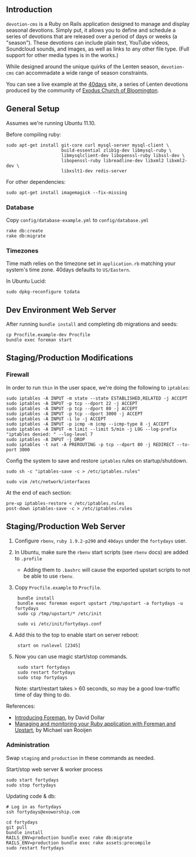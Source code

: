 ## Introduction

`devotion-cms` is a Ruby on Rails application designed to manage and display
seasonal devotions.  Simply put, it allows you to define and schedule a series
of devotions that are released over a period of days or weeks (a "season").
These devotions can include plain text, YouTube videos, Soundcloud sounds, and
images, as well as links to any other file type.  (Full support for other media
types is in the works.)

While designed around the unique quirks of the Lenten season, `devotion-cms` can
accommadate a wide range of season constraints.

You can see a live example at the [40days](http://exoworship.com/) site, a
series of Lenten devotions produced by the community of [Exodus Church of
Bloomington](http://exodusbloomington.org).

## General Setup

Assumes we're running Ubuntu 11.10.

Before compiling ruby:

    sudo apt-get install git-core curl mysql-server mysql-client \
                         build-essential zlib1g-dev libmysql-ruby \
                         libmysqlclient-dev libopenssl-ruby libssl-dev \
                         libopenssl-ruby libreadline-dev libxml2 libxml2-dev \
                         libxslt1-dev redis-server

For other dependencies:

    sudo apt-get install imagemagick --fix-missing

### Database

Copy `config/database-example.yml` to `config/database.yml`

    rake db:create
    rake db:migrate

### Timezones

Time math relies on the timezone set in `application.rb` matching your system's
time zone.  40days defaults to `US/Eastern`.

In Ubuntu Lucid:

    sudo dpkg-reconfigure tzdata

## Dev Environment Web Server

After running `bundle install` and completing db migrations and seeds:

    cp Procfile.example-dev Procfile
    bundle exec foreman start

## Staging/Production Modifications
### Firewall

In order to run `thin` in the user space, we're doing the following to  `iptables`:

    sudo iptables -A INPUT -m state --state ESTABLISHED,RELATED -j ACCEPT
    sudo iptables -A INPUT -p tcp --dport 22 -j ACCEPT
    sudo iptables -A INPUT -p tcp --dport 80 -j ACCEPT
    sudo iptables -A INPUT -p tcp --dport 3000 -j ACCEPT
    sudo iptables -A INPUT -i lo -j ACCEPT
    sudo iptables -A INPUT -p icmp -m icmp --icmp-type 8 -j ACCEPT
    sudo iptables -A INPUT -m limit --limit 5/min -j LOG --log-prefix "iptables denied: " --log-level 7
    sudo iptables -A INPUT -j DROP
    sudo iptables -t nat -A PREROUTING -p tcp --dport 80 -j REDIRECT --to-port 3000

Config the system to save and restore `iptables` rules on startup/shutdown.

    sudo sh -c "iptables-save -c > /etc/iptables.rules"

    sudo vim /etc/network/interfaces

At the end of each section:

    pre-up iptables-restore < /etc/iptables.rules
    post-down iptables-save -c > /etc/iptables.rules

## Staging/Production Web Server

1. Configure `rbenv`, `ruby 1.9.2-p290` and `40days` under the `fortydays` user.

2. In Ubuntu, make sure the `rbenv` start scripts (see `rbenv` docs) are added to
`.profile`
    - Adding them to `.bashrc` will cause the exported upstart scripts to not be able
      to use `rbenv`.

3. Copy `Procfile.example` to `Procfile`.

        bundle install
        bundle exec foreman export upstart /tmp/upstart -a fortydays -u fortydays
        sudo cp /tmp/upstart/* /etc/init

        sudo vi /etc/init/fortydays.conf

4. Add this to the top to enable start on server reboot:

        start on runlevel [2345]

5. Now you can use magic start/stop commands.

        sudo start fortydays
        sudo restart fortydays
        sudo stop fortydays

    Note: start/restart takes > 60 seconds, so may be a good low-traffic time of day thing to do.

References:

-  [Introducing Foreman](http://blog.daviddollar.org/2011/05/06/introducing-foreman.html), by David Dollar
-  [Managing and monitoring your Ruby application with Foreman and Upstart](http://michaelvanrooijen.com/articles/2011/06/08-managing-and-monitoring-your-ruby-application-with-foreman-and-upstart/), by Michael van Rooijen

### Administration

Swap `staging` and `production` in these commands as needed.

Start/stop web server & worker process

    sudo start fortydays
    sudo stop fortydays

Updating code & db:

    # Log in as fortydays
    ssh fortydays@exoworship.com

    cd fortydays
    git pull
    bundle install
    RAILS_ENV=production bundle exec rake db:migrate
    RAILS_ENV=production bundle exec rake assets:precompile
    sudo restart fortydays
